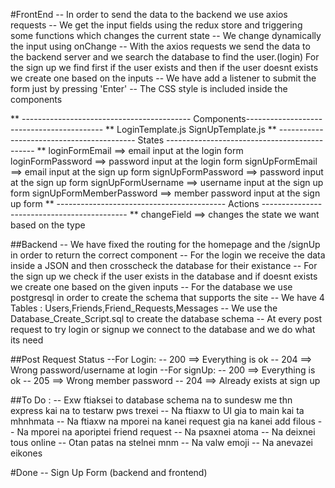 #FrontEnd
--  In order to send the data to the backend we use axios requests
--  We get the input fields using the redux store and triggering some functions 
    which changes the current state
--  We change dynamically the input using onChange 
--  With the axios requests we send the data to the backend server and we search
    the database to find the user.(login)
    For the sign up we find first if the user exists and then if the user doesnt exists
    we create one based on the inputs
--  We have add a listener to submit the form just by pressing 'Enter'
-- The CSS style is included inside the components

** ------------------------------------------ Components------------------------------------------ **
LoginTemplate.js
SignUpTemplate.js
** ------------------------------------------ States --------------------------------------------- **
loginFormEmail ==> email input at the login form
loginFormPassword ==> password input at the login form
signUpFormEmail ==> email input at the sign up form
signUpFormPassword ==> password input at the sign up form
signUpFormUsername ==> username input at the sign up form
signUpFormMemberPassword ==> member password input at the sign up form
** ------------------------------------------ Actions -------------------------------------------- **
changeField ==> changes the state we want based on the type

##Backend
--  We have fixed the routing for the homepage and the /signUp in order to return the correct component
--  For the login we receive the data inside a JSON and then crosscheck the database for their existance
--  For the sign up we check if the user exists in the database and if doesnt exists we create one based on 
    the given inputs
--  For the database we use postgresql in order to create the schema that supports the site
--  We have 4 Tables : Users,Friends,Friend_Requests,Messages
--  We use the Database_Create_Script.sql to create the database schema
--  At every post request to try login or signup we connect to the database and we do what its need

##Post Request Status
--For Login:
    -- 200 ==> Everything is ok
    -- 204 ==> Wrong password/username at login
--For signUp:
    -- 200 ==> Everything is ok
    -- 205 ==> Wrong member password
    -- 204 ==> Already exists at sign up


##To Do :
--  Exw ftiaksei to database schema na to sundesw me thn express 
    kai na to testarw pws trexei
--  Na ftiaxw to UI gia to main kai ta mhnhmata
--  Na ftiaxw na mporei na kanei request gia na kanei add filous
--  Na mporei na aporiptei friend request 
--  Na psaxnei atoma
--  Na deixnei tous online
--  Otan patas na stelnei mnm
--  Na valw emoji
--  Na anevazei eikones

#Done
--  Sign Up Form (backend and frontend)